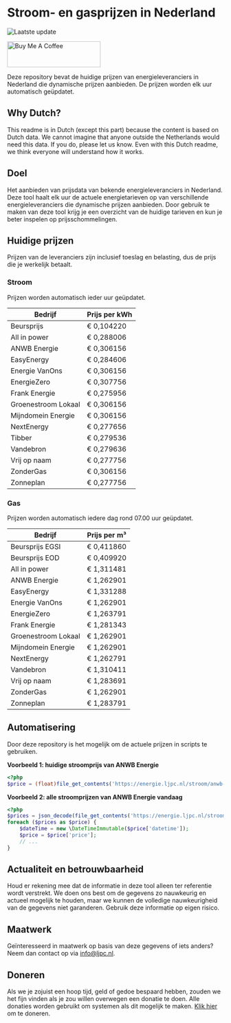 # Stroom- en gasprijzen in Nederland

![Laatste update](https://img.shields.io/badge/laatste%20update-2024--10--26%2005%3A00%20CET-brightgreen)

<a href="https://www.buymeacoffee.com/Lars-" target="_blank"><img src="https://cdn.buymeacoffee.com/buttons/v2/default-orange.png" alt="Buy Me A Coffee" height="60" style="height: 60px !important;width: 217px !important;" ></a>

Deze repository bevat de huidige prijzen van energieleveranciers in Nederland die dynamische prijzen aanbieden. De prijzen worden elk uur automatisch geüpdatet.

## Why Dutch?

This readme is in Dutch (except this part) because the content is based on Dutch data. We cannot imagine that anyone outside the Netherlands would need this data. If you do, please let us know. Even with this Dutch readme, we think
everyone will understand how it works.

## Doel

Het aanbieden van prijsdata van bekende energieleveranciers in Nederland. Deze tool haalt elk uur de actuele energietarieven op van verschillende energieleveranciers die dynamische prijzen aanbieden. Door gebruik te maken van deze tool
krijg je een overzicht van de huidige tarieven en kun je beter inspelen op prijsschommelingen.

## Huidige prijzen

Prijzen van de leveranciers zijn inclusief toeslag en belasting, dus de prijs die je werkelijk betaalt.

### Stroom

Prijzen worden automatisch ieder uur geüpdatet.

 Bedrijf | Prijs per kWh 
---------|---------------
Beursprijs | € 0,104220
All in power | € 0,288006
ANWB Energie | € 0,306156
EasyEnergy | € 0,284606
Energie VanOns | € 0,306156
EnergieZero | € 0,307756
Frank Energie | € 0,275956
Groenestroom Lokaal | € 0,306156
Mijndomein Energie | € 0,306156
NextEnergy | € 0,277656
Tibber | € 0,279536
Vandebron | € 0,279636
Vrij op naam | € 0,277756
ZonderGas | € 0,306156
Zonneplan | € 0,277756


### Gas

Prijzen worden automatisch iedere dag rond 07.00 uur geüpdatet.

 Bedrijf | Prijs per m³ 
---------|--------------
Beursprijs EGSI | € 0,411860
Beursprijs EOD | € 0,409920
All in power | € 1,311481
ANWB Energie | € 1,262901
EasyEnergy | € 1,331288
Energie VanOns | € 1,262901
EnergieZero | € 1,263791
Frank Energie | € 1,281343
Groenestroom Lokaal | € 1,262901
Mijndomein Energie | € 1,262901
NextEnergy | € 1,262791
Vandebron | € 1,310411
Vrij op naam | € 1,283691
ZonderGas | € 1,262901
Zonneplan | € 1,283791


## Automatisering

Door deze repository is het mogelijk om de actuele prijzen in scripts te gebruiken.

**Voorbeeld 1: huidige stroomprijs van ANWB Energie**

```php
<?php
$price = (float)file_get_contents('https://energie.ljpc.nl/stroom/anwb-energie-nu.txt');

```

**Voorbeeld 2: alle stroomprijzen van ANWB Energie vandaag**

```php
<?php
$prices = json_decode(file_get_contents('https://energie.ljpc.nl/stroom/all-in-power-vandaag.json'),true);
foreach ($prices as $price) {
    $dateTime = new \DateTimeImmutable($price['datetime']);
    $price = $price['price'];
    // ...
}
```

## Actualiteit en betrouwbaarheid

Houd er rekening mee dat de informatie in deze tool alleen ter referentie wordt verstrekt. We doen ons best om de gegevens zo nauwkeurig en actueel mogelijk te houden, maar we kunnen de volledige nauwkeurigheid van de gegevens niet
garanderen. Gebruik deze informatie op eigen risico.

## Maatwerk

Geïnteresseerd in maatwerk op basis van deze gegevens of iets anders? Neem dan contact op
via [info@ljpc.nl](mailto:info@ljpc.nl?subject=Energie%20prijzen).

## Doneren

Als we je zojuist een hoop tijd, geld of gedoe bespaard hebben, zouden we het fijn vinden als je zou willen overwegen een
donatie te doen. Alle donaties worden gebruikt om systemen als dit mogelijk te
maken. [Klik hier](https://www.buymeacoffee.com/Lars-) om te doneren.
